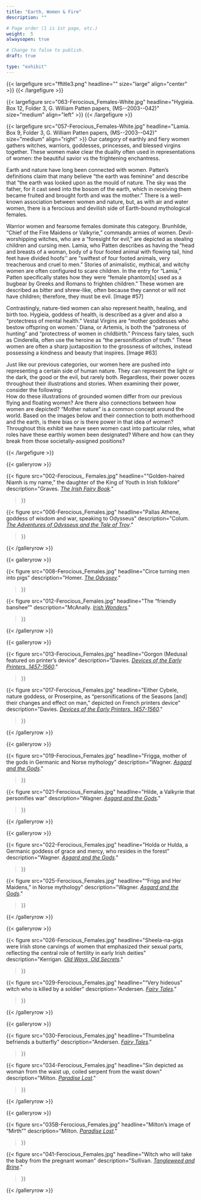 ```yaml
---
title: "Earth, Women & Fire"
description: ""

# Page order (1 is 1st page, etc.)
weight:  5
alwaysopen: true

# Change to false to publish.
draft: true

type: "exhibit"
---
```


{{< largefigure src="fftitle3.png"
                headline=""
                size="large" align="center" >}}
{{< /largefigure >}}

{{< largefigure src="063-Ferocious_Females-White.jpg"
                headline="Hygieia. Box 12, Folder 3, G. William Patten papers, (MS--2003--042)"
                size="medium"
				align="left" >}}
{{< /largefigure >}}

{{< largefigure src="057-Ferocious_Females-White.jpg"
                headline="Lamia. Box 9, Folder 3, G. William Patten papers, (MS--2003--042)"
                size="medium"
                align="right" >}}
Our category of earthly and fiery women gathers witches, warriors, goddesses, princesses, and blessed virgins together. These women make clear the duality often used in representations of women: the beautiful savior vs the frightening enchantress.

Earth and nature have long been connected with women. Patten’s definitions claim that many believe “the earth was feminine” and describe that “the earth was looked upon as the mould of nature. The sky was the father, for it cast seed into the bosom of the earth, which in receiving them became fruited and brought forth and was the mother.” There is a well-known association between women and nature, but, as with air and water women, there is a ferocious and devilish side of Earth-bound mythological females. 

Warrior women and fearsome females dominate this category. Brunhilde, “Chief of the Fire Maidens or Valkyrie,” commands armies of women. Devil-worshipping witches, who are a “foresight for evil,” are depicted as stealing children and cursing men. Lamia, who Patten describes as having the “head and breasts of a woman, body of a four footed animal with flowing tail, hind feet have divided hoofs'' are “swiftest of four footed animals, very treacherous and cruel to men.” Stories of animalistic, mythical, and witchy women are often configured to scare children. In the entry for “Lamia,” Patten specifically states how they were “female phantom[s] used as a bugbear by Greeks and Romans to frighten children.” These women are described as bitter and shrew-like, often because they cannot or will not have children; therefore, they must be evil. [Image #57]

Contrastingly, nature-tied women can also represent health, healing, and birth too. Hygieia, goddess of health, is described as a giver and also a “protectress of mental health.” Vestal Virgins are “mother goddesses who bestow offspring on women.’ Diana, or Artemis, is both the “patroness of hunting” and “protectress of women in childbirth.” Princess fairy tales, such as Cinderella, often use the heroine as “the personification of truth.” These women are often a sharp juxtaposition to the grossness of witches, instead possessing a kindness and beauty that inspires. [Image #63] 

Just like our previous categories, our women here are pushed into representing a certain side of human nature. They can represent the light or the dark, the good or the evil, but rarely both. Regardless, their power oozes throughout their illustrations and stories. When examining their power, consider the following:  
How do these illustrations of grounded women differ from our previous flying and floating women? Are there also connections between how women are depicted?
“Mother nature” is a common concept around the world. Based on the images below and their connection to both motherhood and the earth, is there bias or is there power in that idea of women? 
Throughout this exhibit we have seen women cast into particular roles, what roles have these earthly women been designated? Where and how can they break from those societally-assigned positions?

{{< /largefigure >}}

{{< galleryrow >}}

{{< figure src="002-Ferocious_ Females.jpg"
           headline="“Golden-haired Niamh is my name,” the daughter of the King of Youth in Irish folklore"
           description="Graves. *[The Irish Fairy Book](https://bc-primo.hosted.exlibrisgroup.com/permalink/f/1jdnfk3/ALMA-BC21317779050001021)*."
>}}

{{< figure src="006-Ferocious_Females.jpg"
           headline="Pallas Athene, goddess of wisdom and war, speaking to Odysseus"
           description="Colum. *[The Adventures of Odysseus and the Tale of Troy](https://bc-primo.hosted.exlibrisgroup.com/permalink/f/l6ucgu/ALMA-BC21332396650001021)*."
>}}

{{< /galleryrow >}}

{{< galleryrow >}}

{{< figure src="008-Ferocious_Females.jpg"
           headline="Circe turning men into pigs"
           description="Homer. *[The Odyssey](https://bc-primo.hosted.exlibrisgroup.com/permalink/f/1jdnfk3/ALMA-BC21352044400001021)*."
>}}

{{< figure src="012-Ferocious_Females.jpg"
           headline="The “friendly banshee”"
           description="McAnally. *[Irish Wonders](https://bc-primo.hosted.exlibrisgroup.com/permalink/f/1jdnfk3/ALMA-BC21373864330001021)*."
>}}

{{< /galleryrow >}}

{{< galleryrow >}}

{{< figure src="013-Ferocious_Females.jpg"
           headline="Gorgon (Medusa) featured on printer’s device"
           description="Davies. *[Devices of the Early Printers, 1457-1560](https://bc-primo.hosted.exlibrisgroup.com/permalink/f/1jdnfk3/ALMA-BC21356429620001021)*."
>}}

{{< figure src="017-Ferocious_Females.jpg"
           headline="Either Cybele, nature goddess, or Proserpine, as “personifications of the Seasons [and] their changes and effect on man,” depicted on French printers device"
           description="Davies. *[Devices of the Early Printers, 1457-1560](https://bc-primo.hosted.exlibrisgroup.com/permalink/f/1jdnfk3/ALMA-BC21356429620001021)*."
>}}

{{< /galleryrow >}}

{{< galleryrow >}}

{{< figure src="019-Ferocious_Females.jpg"
           headline="Frigga, mother of the gods in Germanic and Norse mythology"
           description="Wagner. *[Asgard and the Gods](https://bc-primo.hosted.exlibrisgroup.com/permalink/f/1jdnfk3/ALMA-BC21332186780001021)*."
>}}

{{< figure src="021-Ferocious_Females.jpg"
           headline="Hilde, a Valkyrie that personifies war"
           description="Wagner. *[Asgard and the Gods](https://bc-primo.hosted.exlibrisgroup.com/permalink/f/1jdnfk3/ALMA-BC21332186780001021)*."
>}}

{{< /galleryrow >}}

{{< galleryrow >}}

{{< figure src="022-Ferocious_Females.jpg"
           headline="Holda or Hulda, a Germanic goddess of grace and mercy, who resides in the forest"
           description="Wagner. *[Asgard and the Gods](https://bc-primo.hosted.exlibrisgroup.com/permalink/f/1jdnfk3/ALMA-BC21332186780001021)*."
>}}

{{< figure src="025-Ferocious_Females.jpg"
           headline="“Frigg and Her Maidens,” in Norse mythology"
           description="Wagner. *[Asgard and the Gods](https://bc-primo.hosted.exlibrisgroup.com/permalink/f/1jdnfk3/ALMA-BC21332186780001021)*."
>}}

{{< /galleryrow >}}

{{< galleryrow >}}

{{< figure src="026-Ferocious_Females.jpg"
           headline="Sheela-na-gigs were Irish stone carvings of women that emphasized their sexual parts, reflecting the central role of fertility in early Irish deities"
           description="Kerrigan. *[Old Ways, Old Secrets](https://bc-primo.hosted.exlibrisgroup.com/permalink/f/1jdnfk3/ALMA-BC21451791300001021)*."
>}}

{{< figure src="029-Ferocious_Females.jpg"
           headline="“Very hideous” witch who is killed by a soldier"
           description="Andersen. *[Fairy Tales](https://bc-primo.hosted.exlibrisgroup.com/permalink/f/1jdnfk3/ALMA-BC21448429600001021)*."
>}}

{{< /galleryrow >}}

{{< galleryrow >}}

{{< figure src="030-Ferocious_Females.jpg"
           headline="Thumbelina befriends a butterfly"
           description="Andersen. *[Fairy Tales](https://bc-primo.hosted.exlibrisgroup.com/permalink/f/1jdnfk3/ALMA-BC21448429600001021)*."
>}}

{{< figure src="034-Ferocious_Females.jpg"
           headline="Sin depicted as woman from the waist up, coiled serpent from the waist down"
           description="Milton. *[Paradise Lost](https://bc-primo.hosted.exlibrisgroup.com/permalink/f/1jdnfk3/ALMA-BC21373831460001021)*."
>}}

{{< /galleryrow >}}

{{< galleryrow >}}

{{< figure src="035B-Ferocious_Females.jpg"
           headline="Milton’s image of “Mirth”"
           description="Milton. *[Paradise Lost](https://bc-primo.hosted.exlibrisgroup.com/permalink/f/1jdnfk3/ALMA-BC21373831460001021)*."
>}}

{{< figure src="041-Ferocious_Females.jpg"
           headline="Witch who will take the baby from the pregnant woman"
           description="Sullivan. *[Tangleweed and Brine](https://bc-primo.hosted.exlibrisgroup.com/permalink/f/1jdnfk3/ALMA-BC21477178280001021)*."
>}}

{{< /galleryrow >}}